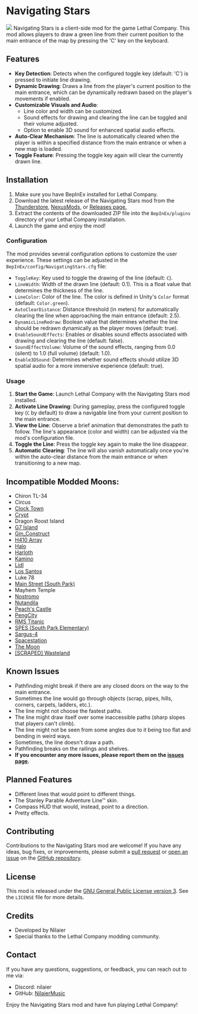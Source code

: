 # Navigating Stars
![](https://i.imgur.com/AxeJT4T.png)
Navigating Stars is a client-side mod for the game Lethal Company. This mod allows players to draw a green line from their current position to the main entrance of the map by pressing the 'C' key on the keyboard.

## Features

- **Key Detection**: Detects when the configured toggle key (default: 'C') is pressed to initiate line drawing.
- **Dynamic Drawing**: Draws a line from the player's current position to the main entrance, which can be dynamically redrawn based on the player's movements if enabled.
- **Customizable Visuals and Audio**:
  - Line color and width can be customized.
  - Sound effects for drawing and clearing the line can be toggled and their volume adjusted.
  - Option to enable 3D sound for enhanced spatial audio effects.
- **Auto-Clear Mechanism**: The line is automatically cleared when the player is within a specified distance from the main entrance or when a new map is loaded.
- **Toggle Feature**: Pressing the toggle key again will clear the currently drawn line.

## Installation

1. Make sure you have BepInEx installed for Lethal Company.
2. Download the latest release of the Navigating Stars mod from the [Thunderstore,](https://thunderstore.io/c/lethal-company/p/Nilaier/NavigatingStars/) [NexusMods,](https://www.nexusmods.com/lethalcompany/mods/199/) or [Releases page.](https://github.com/NilaierMusic/NavigatingStars/releases)
3. Extract the contents of the downloaded ZIP file into the `BepInEx/plugins` directory of your Lethal Company installation.
4. Launch the game and enjoy the mod!

### Configuration

The mod provides several configuration options to customize the user experience. These settings can be adjusted in the `BepInEx/config/NavigatingStars.cfg` file:

- `ToggleKey`: Key used to toggle the drawing of the line (default: `C`).
- `LineWidth`: Width of the drawn line (default: 0.1). This is a float value that determines the thickness of the line.
- `LineColor`: Color of the line. The color is defined in Unity's `Color` format (default: `Color.green`).
- `AutoClearDistance`: Distance threshold (in meters) for automatically clearing the line when approaching the main entrance (default: 2.5).
- `DynamicLineRedraw`: Boolean value that determines whether the line should be redrawn dynamically as the player moves (default: true).
- `EnableSoundEffects`: Enables or disables sound effects associated with drawing and clearing the line (default: false).
- `SoundEffectVolume`: Volume of the sound effects, ranging from 0.0 (silent) to 1.0 (full volume) (default: 1.0).
- `Enable3DSound`: Determines whether sound effects should utilize 3D spatial audio for a more immersive experience (default: true).

### Usage

1. **Start the Game**: Launch Lethal Company with the Navigating Stars mod installed.
2. **Activate Line Drawing**: During gameplay, press the configured toggle key (`C` by default) to draw a navigable line from your current position to the main entrance.
3. **View the Line**: Observe a brief animation that demonstrates the path to follow. The line's appearance (color and width) can be adjusted via the mod's configuration file.
4. **Toggle the Line**: Press the toggle key again to make the line disappear.
5. **Automatic Clearing**: The line will also vanish automatically once you're within the auto-clear distance from the main entrance or when transitioning to a new map.

## Incompatible Modded Moons:
- Chiron TL-34
- Circus
- [Clock Town](https://thunderstore.io/c/lethal-company/p/Dafini/Zelda_Moons/)
- [Crypt](https://thunderstore.io/c/lethal-company/p/Olemyth/Crypt/)
- Dragon Roost Island
- [G7 Island](https://thunderstore.io/c/lethal-company/p/G7Exid/G7_Island/)
- [Gm_Construct](https://thunderstore.io/c/lethal-company/p/babyherc/Gm_Construct/)
- [H410 Array](https://thunderstore.io/c/lethal-company/p/SpookyFingas/ArrayMoon/)
- [Halo](https://thunderstore.io/c/lethal-company/p/Ryudious/Halo/)
- [Harloth](https://thunderstore.io/c/lethal-company/p/Tolian/Harloth/)
- [Kamino](https://thunderstore.io/c/lethal-company/p/Puremask/KaminoMoon/)
- [Lidl](https://thunderstore.io/c/lethal-company/p/Passiert/Lidl_Moon/)
- [Los Santos](https://thunderstore.io/c/lethal-company/p/G7Exid/Los_Santos/)
- Luke 78
- [Main Street (South Park)](https://thunderstore.io/c/lethal-company/p/G7Exid/SouthParkCompany/)
- Mayhem Temple
- [Nostromo](https://thunderstore.io/c/lethal-company/p/Pareware/Nostromo/)
- [Nutandila](https://thunderstore.io/c/lethal-company/p/ZaphonGaming/Nutandila_MOON/)
- [Peach's Castle](https://thunderstore.io/c/lethal-company/p/TeamBridget/Peaches_Castle/)
- [PengCity](https://thunderstore.io/c/lethal-company/p/Apeng/PengCity/)
- [RMS Titanic](https://thunderstore.io/c/lethal-company/p/G7Exid/RMS_Titanic/)
- [SPES (South Park Elementary)](https://thunderstore.io/c/lethal-company/p/G7Exid/SouthParkCompany/)
- [Sargus-4](https://thunderstore.io/c/lethal-company/p/G7Exid/Sargus/)
- [Spacestation](https://thunderstore.io/c/lethal-company/p/sfDesat/Spacestation/)
- [The Moon](https://thunderstore.io/c/lethal-company/p/SpazzJr/LunarMoon/)
- [[SCRAPED] Wasteland](https://thunderstore.io/c/lethal-company/p/SpookyFingas/WastelandMoon/)

## Known Issues

- Pathfinding might break if there are any closed doors on the way to the main entrance.
- Sometimes the line would go through objects (scrap, pipes, hills, corners, carpets, ladders, etc.).
- The line might not choose the fastest paths.
- The line might draw itself over some inaccessible paths (sharp slopes that players can't climb).
- The line might not be seen from some angles due to it being too flat and bending in weird ways.
- Sometimes, the line doesn't draw a path.
- Pathfinding breaks on the railings and shelves.
- **If you encounter any more issues, please report them on the [issues page](https://github.com/NilaierMusic/NavigatingStars/issues).**

## Planned Features

- Different lines that would point to different things.
- The Stanley Parable Adventure Line™ skin.
- Compass HUD that would, instead, point to a direction.
- Pretty effects.

## Contributing

Contributions to the Navigating Stars mod are welcome! If you have any ideas, bug fixes, or improvements, please submit a [pull request](https://github.com/NilaierMusic/NavigatingStars/pulls) or [open an issue](https://github.com/NilaierMusic/NavigatingStars/issues) on the [GitHub repository](https://github.com/NilaierMusic/NavigatingStars).

## License

This mod is released under the [GNU General Public License version 3](https://opensource.org/license/gpl-3-0). See the `LICENSE` file for more details.

## Credits

- Developed by Nilaier
- Special thanks to the Lethal Company modding community.

## Contact

If you have any questions, suggestions, or feedback, you can reach out to me via:

- Discord: nilaier
- GitHub: [NilaierMusic](https://github.com/NilaierMusic)

Enjoy the Navigating Stars mod and have fun playing Lethal Company!